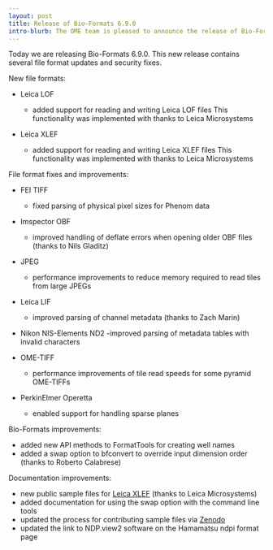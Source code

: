 ```yaml
---
layout: post
title: Release of Bio-Formats 6.9.0
intro-blurb: The OME team is pleased to announce the release of Bio-Formats 6.9.0
---
```


Today we are releasing Bio-Formats 6.9.0. This new release contains several file format updates and security fixes.

New file formats:

* Leica LOF
   - added support for reading and writing Leica LOF files
     This functionality was implemented with thanks to Leica Microsystems

* Leica XLEF
   - added support for reading and writing Leica XLEF files
     This functionality was implemented with thanks to Leica Microsystems

File format fixes and improvements:

* FEI TIFF
   - fixed parsing of physical pixel sizes for Phenom data

* Imspector OBF
   - improved handling of deflate errors when opening older OBF files (thanks to Nils Gladitz)

* JPEG
   - performance improvements to reduce memory required to read tiles from large JPEGs

* Leica LIF
   - improved parsing of channel metadata (thanks to Zach Marin)

* Nikon NIS-Elements ND2
   -improved parsing of metadata tables with invalid characters

* OME-TIFF
   - performance improvements of tile read speeds for some pyramid OME-TIFFs

* PerkinElmer Operetta
   - enabled support for handling sparse planes

Bio-Formats improvements:

* added new API methods to FormatTools for creating well names
* added a swap option to bfconvert to override input dimension order (thanks to Roberto Calabrese)

Documentation improvements:

* new public sample files for [Leica XLEF](https://downloads.openmicroscopy.org/images/Leica-XLEF/) (thanks to Leica Microsystems)
* added documentation for using the swap option with the command line tools
* updated the process for contributing sample files via [Zenodo](https://zenodo.org/)
* updated the link to NDP.view2 software on the Hamamatsu ndpi format page